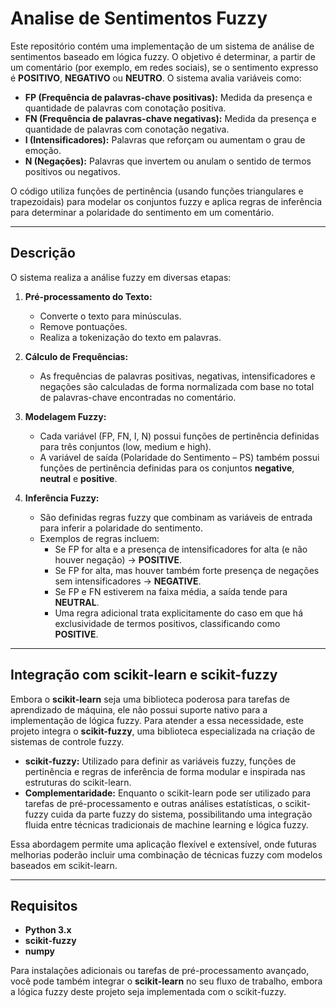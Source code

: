 # Analise de Sentimentos Fuzzy

Este repositório contém uma implementação de um sistema de análise de sentimentos baseado em lógica fuzzy. O objetivo é determinar, a partir de um comentário (por exemplo, em redes sociais), se o sentimento expresso é **POSITIVO**, **NEGATIVO** ou **NEUTRO**. O sistema avalia variáveis como:

- **FP (Frequência de palavras-chave positivas):** Medida da presença e quantidade de palavras com conotação positiva.
- **FN (Frequência de palavras-chave negativas):** Medida da presença e quantidade de palavras com conotação negativa.
- **I (Intensificadores):** Palavras que reforçam ou aumentam o grau de emoção.
- **N (Negações):** Palavras que invertem ou anulam o sentido de termos positivos ou negativos.

O código utiliza funções de pertinência (usando funções triangulares e trapezoidais) para modelar os conjuntos fuzzy e aplica regras de inferência para determinar a polaridade do sentimento em um comentário.

---

## Descrição

O sistema realiza a análise fuzzy em diversas etapas:

1. **Pré-processamento do Texto:**  
   - Converte o texto para minúsculas.
   - Remove pontuações.
   - Realiza a tokenização do texto em palavras.

2. **Cálculo de Frequências:**  
   - As frequências de palavras positivas, negativas, intensificadores e negações são calculadas de forma normalizada com base no total de palavras-chave encontradas no comentário.

3. **Modelagem Fuzzy:**  
   - Cada variável (FP, FN, I, N) possui funções de pertinência definidas para três conjuntos (low, medium e high).
   - A variável de saída (Polaridade do Sentimento – PS) também possui funções de pertinência definidas para os conjuntos **negative**, **neutral** e **positive**.

4. **Inferência Fuzzy:**  
   - São definidas regras fuzzy que combinam as variáveis de entrada para inferir a polaridade do sentimento.  
   - Exemplos de regras incluem:  
     - Se FP for alta e a presença de intensificadores for alta (e não houver negação) → **POSITIVE**.  
     - Se FP for alta, mas houver também forte presença de negações sem intensificadores → **NEGATIVE**.  
     - Se FP e FN estiverem na faixa média, a saída tende para **NEUTRAL**.  
     - Uma regra adicional trata explicitamente do caso em que há exclusividade de termos positivos, classificando como **POSITIVE**.

---

## Integração com scikit-learn e scikit-fuzzy

Embora o **scikit-learn** seja uma biblioteca poderosa para tarefas de aprendizado de máquina, ele não possui suporte nativo para a implementação de lógica fuzzy. Para atender a essa necessidade, este projeto integra o **scikit-fuzzy**, uma biblioteca especializada na criação de sistemas de controle fuzzy. 

- **scikit-fuzzy:** Utilizado para definir as variáveis fuzzy, funções de pertinência e regras de inferência de forma modular e inspirada nas estruturas do scikit-learn.  
- **Complementaridade:** Enquanto o scikit-learn pode ser utilizado para tarefas de pré-processamento e outras análises estatísticas, o scikit-fuzzy cuida da parte fuzzy do sistema, possibilitando uma integração fluida entre técnicas tradicionais de machine learning e lógica fuzzy.

Essa abordagem permite uma aplicação flexível e extensível, onde futuras melhorias poderão incluir uma combinação de técnicas fuzzy com modelos baseados em scikit-learn.

---

## Requisitos

- **Python 3.x**
- **scikit-fuzzy**
- **numpy**

Para instalações adicionais ou tarefas de pré-processamento avançado, você pode também integrar o **scikit-learn** no seu fluxo de trabalho, embora a lógica fuzzy deste projeto seja implementada com o scikit-fuzzy.


